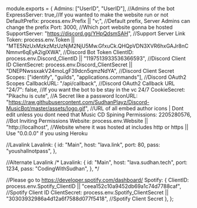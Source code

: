 module.exports = {
  Admins: ["UserID", "UserID"], //Admins of the bot
  ExpressServer: true,//If you wanted to make the website run or not
  DefaultPrefix: process.env.Prefix || "v;", //Default prefix, Server Admins can change the prefix
  Port: 3000, //Which port website gonna be hosted
  SupportServer: "https://discord.gg/YHpQdsmSAH", //Support Server Link
  Token: process.env.Token || "MTE5NzUxMzkzMzUzNjM2NjU5Mw.GfxuCk.QHQpVDN3XVR6hxGAJr8nCNmnvr6qEyA2iglXWA", //Discord Bot Token
  ClientID: process.env.Discord_ClientID || "1197513933536366593", //Discord Client ID
  ClientSecret: process.env.Discord_ClientSecret || "DNEPNwssxakV24moLgF39dcn5qmzNdYA", //Discord Client Secret
  Scopes: ["identify", "guilds", "applications.commands"], //Discord OAuth2 Scopes
  CallbackURL: "/api/callback", //Discord OAuth2 Callback URL
  "24/7": false, //If you want the bot to be stay in the vc 24/7
  CookieSecret: "Pikachu is cute", //A Secret like a password
  IconURL:
    "https://raw.githubusercontent.com/SudhanPlayz/Discord-MusicBot/master/assets/logo.gif", //URL of all embed author icons | Dont edit unless you dont need that Music CD Spining
  Permissions: 2205280576, //Bot Inviting Permissions
  Website: process.env.Website || "http://localhost", //Website where it was hosted at includes http or https || Use "0.0.0.0" if you using Heroku

  //Lavalink
   Lavalink: {
    id: "Main",
    host: "lava.link",
    port: 80,
    pass: "youshallnotpass", 
  },
  
  //Alternate Lavalink
  /*
  Lavalink: {
    id: "Main",
    host: "lava.sudhan.tech",
    port: 1234,
    pass: "CodingWithSudhan", 
  },
  */

  //Please go to https://developer.spotify.com/dashboard/
  Spotify: {
    ClientID: process.env.Spotify_ClientID || "ceea152c10a9452db69a1c74d7788caf", //Spotify Client ID
    ClientSecret: process.env.Spotify_ClientSecret || "30303932986a4d12a6f7588d077f5418", //Spotify Client Secret
  },
};
